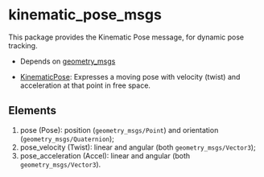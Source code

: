 # kinematic_pose_msgs

This package provides the Kinematic Pose message, for dynamic pose tracking.

- Depends on [geometry_msgs](https://github.com/ros2/common_interfaces/tree/rolling/geometry_msgs)

* [KinematicPose](msg/KinematicPose.msg): Expresses a moving pose with velocity (twist) and acceleration at that point in free space.

## Elements

1. pose (Pose): position (`geometry_msgs/Point`) and orientation (`geometry_msgs/Quaternion`);
2. pose_velocity (Twist): linear and angular (both `geometry_msgs/Vector3`);
3. pose_acceleration (Accel): linear and angular (both `geometry_msgs/Vector3`).
